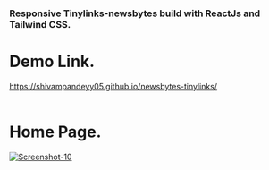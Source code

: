 <h3>Responsive Tinylinks-newsbytes build with ReactJs and Tailwind CSS.</h3>


<h1>Demo Link.</h1>

<a href="https://shivampandeyy05.github.io/newsbytes-tinylinks/"  target="_blank">https://shivampandeyy05.github.io/newsbytes-tinylinks/</a><br /><br />

<h1>Home Page.</h1>

<a href="https://ibb.co/r2LvHMh"><img src="https://i.ibb.co/B27wBjJ/Screenshot-10.png" alt="Screenshot-10" border="0"></a>
